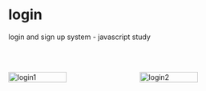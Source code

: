 # login
login and sign up system - javascript study

<br><br>

<div style="display: flex; justify-content: space-between; position: relative;">
  <img src="https://github.com/user-attachments/assets/6d8378cc-5899-42e4-b000-d7c93cadc3a9" alt="login1" width="48%" class="slide-images"/>
  <img src="https://github.com/user-attachments/assets/336a1abe-e631-4767-b0b6-79a6e963a6ea" alt="login2" width="48%" class="slide-images"/>
</div>
